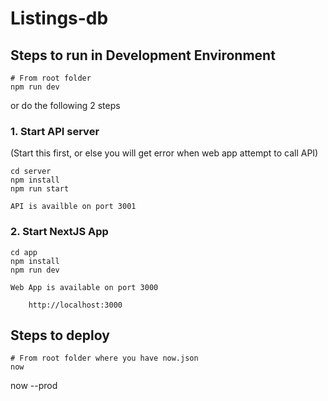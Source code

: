 # Listings-db

## Steps to run in Development Environment

```
# From root folder
npm run dev
```

or do the following 2 steps

### 1. Start API server

(Start this first, or else you will get error when web app attempt to call API)

```
cd server
npm install
npm run start
```

    API is availble on port 3001

### 2. Start NextJS App

```
cd app
npm install
npm run dev
```

    Web App is available on port 3000

        http://localhost:3000

## Steps to deploy

```
# From root folder where you have now.json
now
```

now --prod
